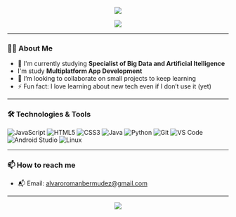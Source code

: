 <p align="center">
  <img src="https://capsule-render.vercel.app/api?type=waving&color=0:00c6ff,100:0072ff&height=200&section=header&text=Hi%20there!%20I'm%20Álvaro👋&fontSize=40&fontColor=ffffff" />
</p>

<p align="center">
  <img src="https://readme-typing-svg.herokuapp.com?font=Fira+Code&size=24&pause=1000&color=0072FF&center=true&vCenter=true&width=435&lines=Junior+Developer;Tech+Enthusiast;Always+Learning+New+Things" />
</p>

---

### 🙋‍♂️ About Me

- 🔭 I'm currently studying **Specialist of Big Data and Artificial Itelligence**
-  I'm study **Multiplatform App Development**
- 🤝 I’m looking to collaborate on small projects to keep learning
- ⚡ Fun fact: I love learning about new tech even if I don’t use it (yet)

---

### 🛠️ Technologies & Tools

![JavaScript](https://img.shields.io/badge/-JavaScript-333333?style=flat&logo=javascript)
![HTML5](https://img.shields.io/badge/-HTML5-333333?style=flat&logo=html5)
![CSS3](https://img.shields.io/badge/-CSS3-333333?style=flat&logo=css3)
![Java](https://img.shields.io/badge/-Java-333333?style=flat&logo=java)
![Python](https://img.shields.io/badge/-Python-333333?style=flat&logo=python)
![Git](https://img.shields.io/badge/-Git-333333?style=flat&logo=git)
![VS Code](https://img.shields.io/badge/-VS%20Code-333333?style=flat&logo=visual-studio-code)
![Android Studio](https://img.shields.io/badge/-Android%20Studio-333333?style=flat&logo=android-studio)
![Linux](https://img.shields.io/badge/-Linux-333333?style=flat&logo=linux)

---

### 📫 How to reach me

- 📬 Email: alvaroromanbermudez@gmail.com

---

<p align="center">
  <img src="https://capsule-render.vercel.app/api?type=waving&color=0:00c6ff,100:0072ff&height=100&section=footer"/>
</p>
